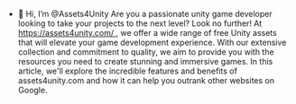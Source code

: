 - 👋 Hi, I’m @Assets4Unity
Are you a passionate unity game developer looking to take your projects to the next level? Look no further! At https://assets4unity.com/ , we offer a wide range of free Unity assets that will elevate your game development experience. With our extensive collection and commitment to quality, we aim to provide you with the resources you need to create stunning and immersive games. In this article, we'll explore the incredible features and benefits of assets4unity.com and how it can help you outrank other websites on Google.
